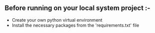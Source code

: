 ## Before running on your local system project :-
  - Create your own python virtual environment 
  - Install the necessary packages from the 'requirements.txt' file